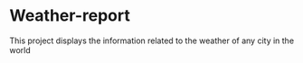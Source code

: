 # Weather-report
This project displays the information related to the weather of any city in the world
